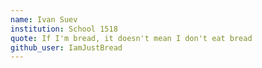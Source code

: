 ```yaml
---
name: Ivan Suev
institution: School 1518
quote: If I'm bread, it doesn't mean I don't eat bread
github_user: IamJustBread
---
```

